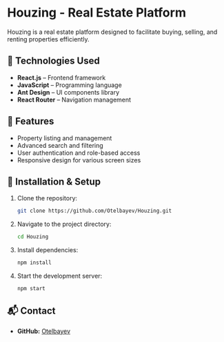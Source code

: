 # Houzing - Real Estate Platform

Houzing is a real estate platform designed to facilitate buying, selling, and renting properties efficiently.

## 🚀 Technologies Used
- **React.js** – Frontend framework
- **JavaScript** – Programming language
- **Ant Design** – UI components library
- **React Router** – Navigation management

## 📂 Features
- Property listing and management
- Advanced search and filtering
- User authentication and role-based access
- Responsive design for various screen sizes

## 🔧 Installation & Setup
1. Clone the repository:
   ```sh
   git clone https://github.com/Otelbayev/Houzing.git
   ```
2. Navigate to the project directory:
   ```sh
   cd Houzing
   ```
3. Install dependencies:
   ```sh
   npm install
   ```
4. Start the development server:
   ```sh
   npm start
   ```

## 📬 Contact
- **GitHub:** [Otelbayev](https://github.com/Otelbayev/Houzing)
